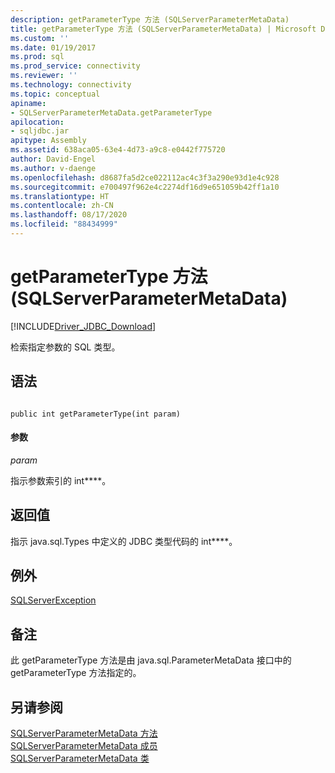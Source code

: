 ```yaml
---
description: getParameterType 方法 (SQLServerParameterMetaData)
title: getParameterType 方法 (SQLServerParameterMetaData) | Microsoft Docs
ms.custom: ''
ms.date: 01/19/2017
ms.prod: sql
ms.prod_service: connectivity
ms.reviewer: ''
ms.technology: connectivity
ms.topic: conceptual
apiname:
- SQLServerParameterMetaData.getParameterType
apilocation:
- sqljdbc.jar
apitype: Assembly
ms.assetid: 638aca05-63e4-4d73-a9c8-e0442f775720
author: David-Engel
ms.author: v-daenge
ms.openlocfilehash: d8687fa5d2ce022112ac4c3f3a290e93d1e4c928
ms.sourcegitcommit: e700497f962e4c2274df16d9e651059b42ff1a10
ms.translationtype: HT
ms.contentlocale: zh-CN
ms.lasthandoff: 08/17/2020
ms.locfileid: "88434999"
---
```

# <a name="getparametertype-method-sqlserverparametermetadata"></a>getParameterType 方法 (SQLServerParameterMetaData)
[!INCLUDE[Driver_JDBC_Download](../../../includes/driver_jdbc_download.md)]

  检索指定参数的 SQL 类型。  
  
## <a name="syntax"></a>语法  
  
```  
  
public int getParameterType(int param)  
```  
  
#### <a name="parameters"></a>参数  
 *param*  
  
 指示参数索引的 int****。  
  
## <a name="return-value"></a>返回值  
 指示 java.sql.Types 中定义的 JDBC 类型代码的 int****。  
  
## <a name="exceptions"></a>例外  
 [SQLServerException](../../../connect/jdbc/reference/sqlserverexception-class.md)  
  
## <a name="remarks"></a>备注  
 此 getParameterType 方法是由 java.sql.ParameterMetaData 接口中的 getParameterType 方法指定的。  
  
## <a name="see-also"></a>另请参阅  
 [SQLServerParameterMetaData 方法](../../../connect/jdbc/reference/sqlserverparametermetadata-methods.md)   
 [SQLServerParameterMetaData 成员](../../../connect/jdbc/reference/sqlserverparametermetadata-members.md)   
 [SQLServerParameterMetaData 类](../../../connect/jdbc/reference/sqlserverparametermetadata-class.md)  
  
  
